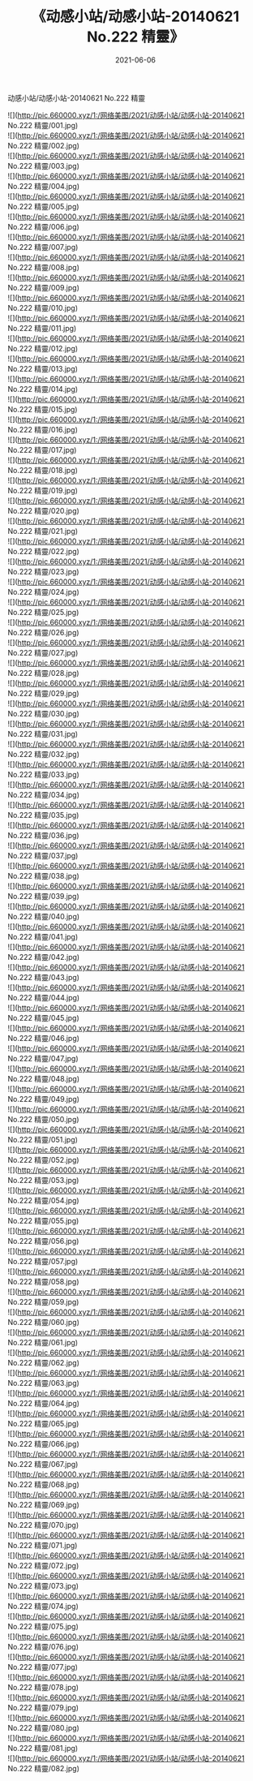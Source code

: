 ﻿---
layout: post
title:  《动感小站/动感小站-20140621 No.222 精靈》
date:   2021-06-06
img: http://pic.660000.xyz/1:/网络美图/2021/动感小站/动感小站-20140621 No.222 精靈/000.jpg
categories: [美女, 清纯, 唯美]
---

动感小站/动感小站-20140621 No.222 精靈

 ![](http://pic.660000.xyz/1:/网络美图/2021/动感小站/动感小站-20140621 No.222 精靈/001.jpg) <br>![](http://pic.660000.xyz/1:/网络美图/2021/动感小站/动感小站-20140621 No.222 精靈/002.jpg) <br>![](http://pic.660000.xyz/1:/网络美图/2021/动感小站/动感小站-20140621 No.222 精靈/003.jpg) <br>![](http://pic.660000.xyz/1:/网络美图/2021/动感小站/动感小站-20140621 No.222 精靈/004.jpg) <br>![](http://pic.660000.xyz/1:/网络美图/2021/动感小站/动感小站-20140621 No.222 精靈/005.jpg) <br>![](http://pic.660000.xyz/1:/网络美图/2021/动感小站/动感小站-20140621 No.222 精靈/006.jpg) <br>![](http://pic.660000.xyz/1:/网络美图/2021/动感小站/动感小站-20140621 No.222 精靈/007.jpg) <br>![](http://pic.660000.xyz/1:/网络美图/2021/动感小站/动感小站-20140621 No.222 精靈/008.jpg) <br>![](http://pic.660000.xyz/1:/网络美图/2021/动感小站/动感小站-20140621 No.222 精靈/009.jpg) <br>![](http://pic.660000.xyz/1:/网络美图/2021/动感小站/动感小站-20140621 No.222 精靈/010.jpg) <br>![](http://pic.660000.xyz/1:/网络美图/2021/动感小站/动感小站-20140621 No.222 精靈/011.jpg) <br>![](http://pic.660000.xyz/1:/网络美图/2021/动感小站/动感小站-20140621 No.222 精靈/012.jpg) <br>![](http://pic.660000.xyz/1:/网络美图/2021/动感小站/动感小站-20140621 No.222 精靈/013.jpg) <br>![](http://pic.660000.xyz/1:/网络美图/2021/动感小站/动感小站-20140621 No.222 精靈/014.jpg) <br>![](http://pic.660000.xyz/1:/网络美图/2021/动感小站/动感小站-20140621 No.222 精靈/015.jpg) <br>![](http://pic.660000.xyz/1:/网络美图/2021/动感小站/动感小站-20140621 No.222 精靈/016.jpg) <br>![](http://pic.660000.xyz/1:/网络美图/2021/动感小站/动感小站-20140621 No.222 精靈/017.jpg) <br>![](http://pic.660000.xyz/1:/网络美图/2021/动感小站/动感小站-20140621 No.222 精靈/018.jpg) <br>![](http://pic.660000.xyz/1:/网络美图/2021/动感小站/动感小站-20140621 No.222 精靈/019.jpg) <br>![](http://pic.660000.xyz/1:/网络美图/2021/动感小站/动感小站-20140621 No.222 精靈/020.jpg) <br>![](http://pic.660000.xyz/1:/网络美图/2021/动感小站/动感小站-20140621 No.222 精靈/021.jpg) <br>![](http://pic.660000.xyz/1:/网络美图/2021/动感小站/动感小站-20140621 No.222 精靈/022.jpg) <br>![](http://pic.660000.xyz/1:/网络美图/2021/动感小站/动感小站-20140621 No.222 精靈/023.jpg) <br>![](http://pic.660000.xyz/1:/网络美图/2021/动感小站/动感小站-20140621 No.222 精靈/024.jpg) <br>![](http://pic.660000.xyz/1:/网络美图/2021/动感小站/动感小站-20140621 No.222 精靈/025.jpg) <br>![](http://pic.660000.xyz/1:/网络美图/2021/动感小站/动感小站-20140621 No.222 精靈/026.jpg) <br>![](http://pic.660000.xyz/1:/网络美图/2021/动感小站/动感小站-20140621 No.222 精靈/027.jpg) <br>![](http://pic.660000.xyz/1:/网络美图/2021/动感小站/动感小站-20140621 No.222 精靈/028.jpg) <br>![](http://pic.660000.xyz/1:/网络美图/2021/动感小站/动感小站-20140621 No.222 精靈/029.jpg) <br>![](http://pic.660000.xyz/1:/网络美图/2021/动感小站/动感小站-20140621 No.222 精靈/030.jpg) <br>![](http://pic.660000.xyz/1:/网络美图/2021/动感小站/动感小站-20140621 No.222 精靈/031.jpg) <br>![](http://pic.660000.xyz/1:/网络美图/2021/动感小站/动感小站-20140621 No.222 精靈/032.jpg) <br>![](http://pic.660000.xyz/1:/网络美图/2021/动感小站/动感小站-20140621 No.222 精靈/033.jpg) <br>![](http://pic.660000.xyz/1:/网络美图/2021/动感小站/动感小站-20140621 No.222 精靈/034.jpg) <br>![](http://pic.660000.xyz/1:/网络美图/2021/动感小站/动感小站-20140621 No.222 精靈/035.jpg) <br>![](http://pic.660000.xyz/1:/网络美图/2021/动感小站/动感小站-20140621 No.222 精靈/036.jpg) <br>![](http://pic.660000.xyz/1:/网络美图/2021/动感小站/动感小站-20140621 No.222 精靈/037.jpg) <br>![](http://pic.660000.xyz/1:/网络美图/2021/动感小站/动感小站-20140621 No.222 精靈/038.jpg) <br>![](http://pic.660000.xyz/1:/网络美图/2021/动感小站/动感小站-20140621 No.222 精靈/039.jpg) <br>![](http://pic.660000.xyz/1:/网络美图/2021/动感小站/动感小站-20140621 No.222 精靈/040.jpg) <br>![](http://pic.660000.xyz/1:/网络美图/2021/动感小站/动感小站-20140621 No.222 精靈/041.jpg) <br>![](http://pic.660000.xyz/1:/网络美图/2021/动感小站/动感小站-20140621 No.222 精靈/042.jpg) <br>![](http://pic.660000.xyz/1:/网络美图/2021/动感小站/动感小站-20140621 No.222 精靈/043.jpg) <br>![](http://pic.660000.xyz/1:/网络美图/2021/动感小站/动感小站-20140621 No.222 精靈/044.jpg) <br>![](http://pic.660000.xyz/1:/网络美图/2021/动感小站/动感小站-20140621 No.222 精靈/045.jpg) <br>![](http://pic.660000.xyz/1:/网络美图/2021/动感小站/动感小站-20140621 No.222 精靈/046.jpg) <br>![](http://pic.660000.xyz/1:/网络美图/2021/动感小站/动感小站-20140621 No.222 精靈/047.jpg) <br>![](http://pic.660000.xyz/1:/网络美图/2021/动感小站/动感小站-20140621 No.222 精靈/048.jpg) <br>![](http://pic.660000.xyz/1:/网络美图/2021/动感小站/动感小站-20140621 No.222 精靈/049.jpg) <br>![](http://pic.660000.xyz/1:/网络美图/2021/动感小站/动感小站-20140621 No.222 精靈/050.jpg) <br>![](http://pic.660000.xyz/1:/网络美图/2021/动感小站/动感小站-20140621 No.222 精靈/051.jpg) <br>![](http://pic.660000.xyz/1:/网络美图/2021/动感小站/动感小站-20140621 No.222 精靈/052.jpg) <br>![](http://pic.660000.xyz/1:/网络美图/2021/动感小站/动感小站-20140621 No.222 精靈/053.jpg) <br>![](http://pic.660000.xyz/1:/网络美图/2021/动感小站/动感小站-20140621 No.222 精靈/054.jpg) <br>![](http://pic.660000.xyz/1:/网络美图/2021/动感小站/动感小站-20140621 No.222 精靈/055.jpg) <br>![](http://pic.660000.xyz/1:/网络美图/2021/动感小站/动感小站-20140621 No.222 精靈/056.jpg) <br>![](http://pic.660000.xyz/1:/网络美图/2021/动感小站/动感小站-20140621 No.222 精靈/057.jpg) <br>![](http://pic.660000.xyz/1:/网络美图/2021/动感小站/动感小站-20140621 No.222 精靈/058.jpg) <br>![](http://pic.660000.xyz/1:/网络美图/2021/动感小站/动感小站-20140621 No.222 精靈/059.jpg) <br>![](http://pic.660000.xyz/1:/网络美图/2021/动感小站/动感小站-20140621 No.222 精靈/060.jpg) <br>![](http://pic.660000.xyz/1:/网络美图/2021/动感小站/动感小站-20140621 No.222 精靈/061.jpg) <br>![](http://pic.660000.xyz/1:/网络美图/2021/动感小站/动感小站-20140621 No.222 精靈/062.jpg) <br>![](http://pic.660000.xyz/1:/网络美图/2021/动感小站/动感小站-20140621 No.222 精靈/063.jpg) <br>![](http://pic.660000.xyz/1:/网络美图/2021/动感小站/动感小站-20140621 No.222 精靈/064.jpg) <br>![](http://pic.660000.xyz/1:/网络美图/2021/动感小站/动感小站-20140621 No.222 精靈/065.jpg) <br>![](http://pic.660000.xyz/1:/网络美图/2021/动感小站/动感小站-20140621 No.222 精靈/066.jpg) <br>![](http://pic.660000.xyz/1:/网络美图/2021/动感小站/动感小站-20140621 No.222 精靈/067.jpg) <br>![](http://pic.660000.xyz/1:/网络美图/2021/动感小站/动感小站-20140621 No.222 精靈/068.jpg) <br>![](http://pic.660000.xyz/1:/网络美图/2021/动感小站/动感小站-20140621 No.222 精靈/069.jpg) <br>![](http://pic.660000.xyz/1:/网络美图/2021/动感小站/动感小站-20140621 No.222 精靈/070.jpg) <br>![](http://pic.660000.xyz/1:/网络美图/2021/动感小站/动感小站-20140621 No.222 精靈/071.jpg) <br>![](http://pic.660000.xyz/1:/网络美图/2021/动感小站/动感小站-20140621 No.222 精靈/072.jpg) <br>![](http://pic.660000.xyz/1:/网络美图/2021/动感小站/动感小站-20140621 No.222 精靈/073.jpg) <br>![](http://pic.660000.xyz/1:/网络美图/2021/动感小站/动感小站-20140621 No.222 精靈/074.jpg) <br>![](http://pic.660000.xyz/1:/网络美图/2021/动感小站/动感小站-20140621 No.222 精靈/075.jpg) <br>![](http://pic.660000.xyz/1:/网络美图/2021/动感小站/动感小站-20140621 No.222 精靈/076.jpg) <br>![](http://pic.660000.xyz/1:/网络美图/2021/动感小站/动感小站-20140621 No.222 精靈/077.jpg) <br>![](http://pic.660000.xyz/1:/网络美图/2021/动感小站/动感小站-20140621 No.222 精靈/078.jpg) <br>![](http://pic.660000.xyz/1:/网络美图/2021/动感小站/动感小站-20140621 No.222 精靈/079.jpg) <br>![](http://pic.660000.xyz/1:/网络美图/2021/动感小站/动感小站-20140621 No.222 精靈/080.jpg) <br>![](http://pic.660000.xyz/1:/网络美图/2021/动感小站/动感小站-20140621 No.222 精靈/081.jpg) <br>![](http://pic.660000.xyz/1:/网络美图/2021/动感小站/动感小站-20140621 No.222 精靈/082.jpg) <br>
